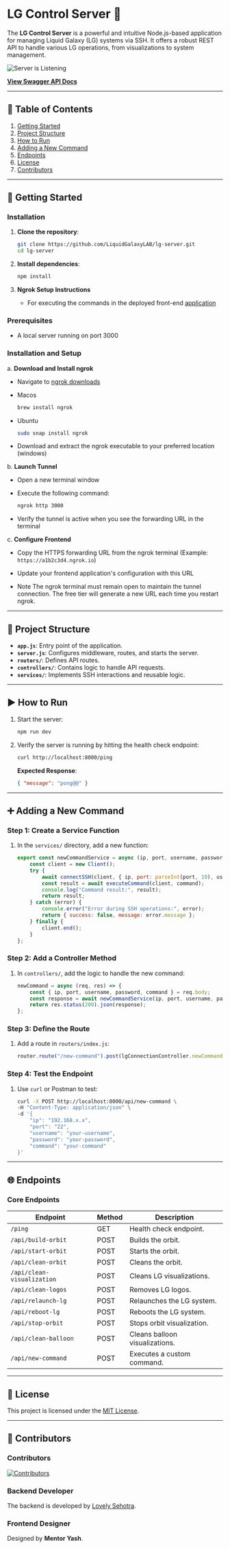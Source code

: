 # LG Control Server 🚀

The **LG Control Server** is a powerful and intuitive Node.js-based application for managing Liquid Galaxy (LG) systems via SSH. It offers a robust REST API to handle various LG operations, from visualizations to system management.

![Server is Listening](https://github.com/user-attachments/assets/070f5d4d-4691-42f5-9479-cf6752d37edd)

[**View Swagger API Docs**](https://rohit-554.github.io/LgServerSwaggerApi/#/)

---

## 📝 Table of Contents

1. [Getting Started](#-getting-started)  
2. [Project Structure](#-project-structure)  
3. [How to Run](#️-how-to-run)  
4. [Adding a New Command](#-adding-a-new-command)  
5. [Endpoints](#-endpoints)  
6. [License](#-license)  
7. [Contributors](#-contributors)

---

## 🚀 Getting Started

### Installation

1. **Clone the repository**:

   ```bash
   git clone https://github.com/LiquidGalaxyLAB/lg-server.git
   cd lg-server
   ```

2. **Install dependencies**:

   ```bash
   npm install
   ```

3. **Ngrok Setup Instructions**
   - For executing the commands in the deployed front-end [application](https://yashrajbharti.github.io/lg-web/)

### Prerequisites

- A local server running on port 3000

### Installation and Setup

a. **Download and Install ngrok**

- Navigate to [ngrok downloads](https://download.ngrok.com/downloads/windows)
- Macos

     ```bash
     brew install ngrok
     ```

- Ubuntu

     ```bash
     sudo snap install ngrok
     ```

- Download and extract the ngrok executable to your preferred location (windows)

b. **Launch Tunnel**

- Open a new terminal window
- Execute the following command:

     ```bash
     ngrok http 3000
     ```

- Verify the tunnel is active when you see the forwarding URL in the terminal

c. **Configure Frontend**

- Copy the HTTPS forwarding URL from the ngrok terminal
     (Example: `https://a1b2c3d4.ngrok.io`)
- Update your frontend application's configuration with this URL

- Note
    The ngrok terminal must remain open to maintain the tunnel connection. The free tier will generate a new URL each time you restart ngrok.

---

## 🚧 Project Structure

- **`app.js`**: Entry point of the application.  
- **`server.js`**: Configures middleware, routes, and starts the server.  
- **`routers/`**: Defines API routes.  
- **`controllers/`**: Contains logic to handle API requests.  
- **`services/`**: Implements SSH interactions and reusable logic.

---

## ▶️ How to Run

1. Start the server:

   ```bash
   npm run dev
   ```

2. Verify the server is running by hitting the health check endpoint:

   ```bash
   curl http://localhost:8000/ping
   ```

   **Expected Response**:

   ```json
   { "message": "pong@@" }
   ```

---

## ➕ Adding a New Command

### Step 1: Create a Service Function

1. In the `services/` directory, add a new function:

   ```javascript
   export const newCommandService = async (ip, port, username, password, command) => {  
       const client = new Client();  
       try {  
           await connectSSH(client, { ip, port: parseInt(port, 10), username, password });  
           const result = await executeCommand(client, command);  
           console.log("Command result:", result);  
           return result;  
       } catch (error) {  
           console.error("Error during SSH operations:", error);  
           return { success: false, message: error.message };  
       } finally {  
           client.end();  
       }  
   };  
   ```

### Step 2: Add a Controller Method

1. In `controllers/`, add the logic to handle the new command:

   ```javascript
   newCommand = async (req, res) => {  
       const { ip, port, username, password, command } = req.body;  
       const response = await newCommandService(ip, port, username, password, command);  
       return res.status(200).json(response);  
   };  
   ```

### Step 3: Define the Route

1. Add a route in `routers/index.js`:

   ```javascript
   router.route("/new-command").post(lgConnectionController.newCommand);  
   ```

### Step 4: Test the Endpoint

1. Use `curl` or Postman to test:

   ```bash
   curl -X POST http://localhost:8000/api/new-command \  
   -H "Content-Type: application/json" \  
   -d '{  
       "ip": "192.168.x.x",  
       "port": "22",  
       "username": "your-username",  
       "password": "your-password",  
       "command": "your-command"  
   }'  
   ```

---

## 🌐 Endpoints

### Core Endpoints

| Endpoint                      | Method | Description                      |  
|-------------------------------|--------|----------------------------------|  
| `/ping`                       | GET    | Health check endpoint.           |  
| `/api/build-orbit`            | POST   | Builds the orbit.                |
| `/api/start-orbit`            | POST   | Starts the orbit.                |  
| `/api/clean-orbit`            | POST   | Cleans the orbit.                |
| `/api/clean-visualization`    | POST   | Cleans LG visualizations.        |  
| `/api/clean-logos`            | POST   | Removes LG logos.                |  
| `/api/relaunch-lg`            | POST   | Relaunches the LG system.        |  
| `/api/reboot-lg`              | POST   | Reboots the LG system.           |  
| `/api/stop-orbit`             | POST   | Stops orbit visualization.       |  
| `/api/clean-balloon`          | POST   | Cleans balloon visualizations.   |  
| `/api/new-command`            | POST   | Executes a custom command.       |  

---

## 📓 License

This project is licensed under the [MIT License](LICENSE).

---

## 🤝 Contributors

### Contributors

[![Contributors](https://contrib.rocks/image?repo=LiquidGalaxyLAB/lg-server)](https://github.com/LiquidGalaxyLAB/lg-server/graphs/contributors)

### Backend Developer

The backend is developed by [Lovely Sehotra](https://github.com/LovelySehotra).

### Frontend Designer

Designed by **Mentor Yash**.
